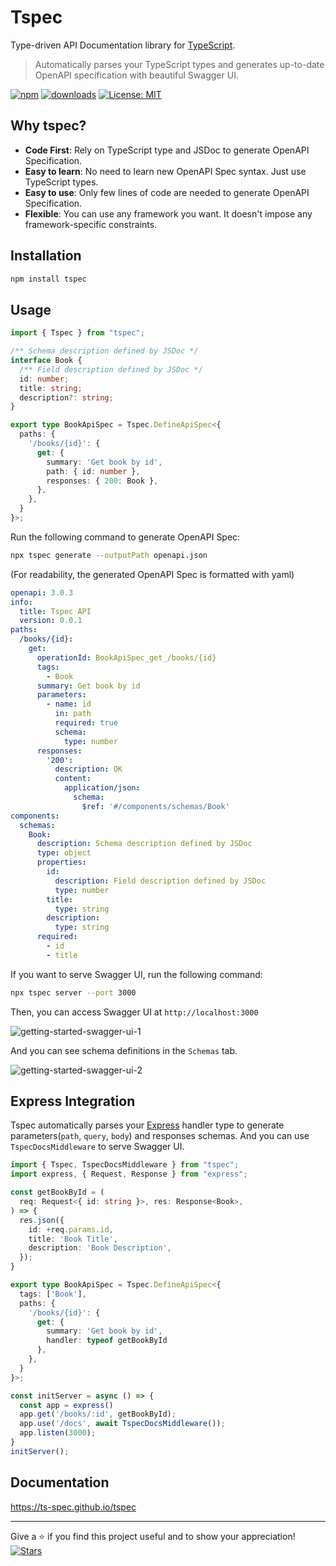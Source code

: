 # Tspec

Type-driven API Documentation library for [TypeScript](https://www.typescriptlang.org/).

> Automatically parses your TypeScript types and generates up-to-date OpenAPI specification with beautiful Swagger UI.


[![npm](https://badge.fury.io/js/tspec.svg)](https://badge.fury.io/js/tspec) [![downloads](https://img.shields.io/npm/dm/tspec.svg)](https://www.npmjs.com/package/tspec) [![License: MIT](https://img.shields.io/badge/License-MIT-yellow.svg)](https://opensource.org/licenses/MIT)

## Why tspec?
- **Code First**: Rely on TypeScript type and JSDoc to generate OpenAPI Specification.
- **Easy to learn**: No need to learn new OpenAPI Spec syntax. Just use TypeScript types.
- **Easy to use**: Only few lines of code are needed to generate OpenAPI Specification.
- **Flexible**: You can use any framework you want. It doesn't impose any framework-specific constraints.

## Installation
```bash
npm install tspec
```


## Usage
```ts
import { Tspec } from "tspec";

/** Schema description defined by JSDoc */
interface Book {
  /** Field description defined by JSDoc */
  id: number;
  title: string;
  description?: string;
}

export type BookApiSpec = Tspec.DefineApiSpec<{
  paths: {
    '/books/{id}': {
      get: {
        summary: 'Get book by id',
        path: { id: number },
        responses: { 200: Book },
      },
    },
  }
}>;
```

Run the following command to generate OpenAPI Spec:

```bash
npx tspec generate --outputPath openapi.json
```
(For readability, the generated OpenAPI Spec is formatted with yaml)

```yaml
openapi: 3.0.3
info:
  title: Tspec API
  version: 0.0.1
paths:
  /books/{id}:
    get:
      operationId: BookApiSpec_get_/books/{id}
      tags:
        - Book
      summary: Get book by id
      parameters:
        - name: id
          in: path
          required: true
          schema:
            type: number
      responses:
        '200':
          description: OK
          content:
            application/json:
              schema:
                $ref: '#/components/schemas/Book'
components:
  schemas:
    Book:
      description: Schema description defined by JSDoc
      type: object
      properties:
        id:
          description: Field description defined by JSDoc
          type: number
        title:
          type: string
        description:
          type: string
      required:
        - id
        - title
```

If you want to serve Swagger UI, run the following command:

```bash
npx tspec server --port 3000
```

Then, you can access Swagger UI at `http://localhost:3000`

![getting-started-swagger-ui-1](https://github.com/ts-spec/tspec/assets/13609011/149817a2-fe74-451a-a429-66f4674510e3)

And you can see schema definitions in the `Schemas` tab.

![getting-started-swagger-ui-2](https://github.com/ts-spec/tspec/assets/13609011/b7cebc87-c930-43f6-85d7-92ae5734ad9d)


## Express Integration

Tspec automatically parses your [Express](https://expressjs.com/) handler type to generate parameters(`path`, `query`, `body`) and responses schemas.
And you can use `TspecDocsMiddleware` to serve Swagger UI.

```ts
import { Tspec, TspecDocsMiddleware } from "tspec";
import express, { Request, Response } from "express";

const getBookById = (
  req: Request<{ id: string }>, res: Response<Book>,
) => {
  res.json({
    id: +req.params.id,
    title: 'Book Title',
    description: 'Book Description',
  });
}

export type BookApiSpec = Tspec.DefineApiSpec<{
  tags: ['Book'],
  paths: {
    '/books/{id}': {
      get: {
        summary: 'Get book by id',
        handler: typeof getBookById
      },
    },
  }
}>;

const initServer = async () => {
  const app = express()
  app.get('/books/:id', getBookById);
  app.use('/docs', await TspecDocsMiddleware());
  app.listen(3000);
}
initServer();
```

## Documentation
https://ts-spec.github.io/tspec


---
Give a ⭐️ if you find this project useful and to show your appreciation! [![Stars](https://img.shields.io/github/stars/ts-spec/tspec?style=social)](https://github.com/ts-spec/tspec/stargazers)

